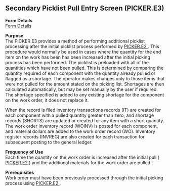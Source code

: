 ##  Secondary Picklist Pull Entry Screen (PICKER.E3)

<PageHeader />

**Form Details**  
[ Form Details ](PICKER-E3-1/README.md)   

**Purpose**  
The PICKER.E3 provides a method of performing additional picklist processing after the initial picklist process performed by [ PICKER.E2 ](../../../../rover/AP-OVERVIEW/AP-ENTRY/AP-E/AP-E-1/CURRENCY-CONTROL/SO-E/SO-E-2/INV-Q/INV-Q-1/PICKER-E2) . This procedure would normally be used in cases where the quantity for the end item on the work has been has been increased after the initial picking process has been performed. The picklist is preloaded with all of the quantities which have not been pulled. This is determined by comparing the quantity required of each component with the quantity already pulled or flagged as a shortage. The operator makes changes only to those items that were not pulled for the amount stated on the picking list. Shortages are then calculated automatically, but may be set manually by the user if required. The shortage specified is added to any existing shortage for the component on the work order, it does not replace it.   
  
When the record is filed inventory transactions records (IT) are created for
each component with a pulled quantity greater than zero, and shortage records
(SHORTS) are updated or created for any item with a short quantity. The work
order inventory record (WOINV) is posted for each component, and material
dollars are added to the work order record (WO). Inventory register records
(INVREG) are also created for each transaction for subsequent posting to the
general ledger.

**Frequency of Use**  
Each time the quantity on the work order is increased after the initial pull ( [ PICKER.E2 ](../../../../rover/AP-OVERVIEW/AP-ENTRY/AP-E/AP-E-1/CURRENCY-CONTROL/SO-E/SO-E-2/INV-Q/INV-Q-1/PICKER-E2) ) and the additional materials for the work order are pulled. 

**Prerequisites**  
Work order must have been previously processed through the initial picking process using [ PICKER.E2 ](../../../../rover/AP-OVERVIEW/AP-ENTRY/AP-E/AP-E-1/CURRENCY-CONTROL/SO-E/SO-E-2/INV-Q/INV-Q-1/PICKER-E2) . 

<badge text= "Version 8.10.57" vertical="middle" />

<PageFooter />